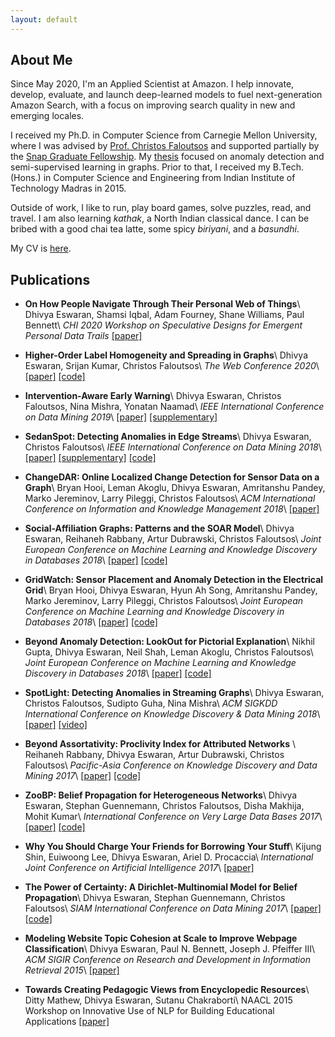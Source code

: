 ```yaml
---
layout: default
---
```


## About Me

Since May 2020, I'm an Applied Scientist at Amazon. I help innovate, develop, evaluate, and launch deep-learned models to fuel next-generation Amazon Search, with a focus on improving search quality in new and emerging locales.

I received my Ph.D. in Computer Science from Carnegie Mellon University, where I was advised by [Prof. Christos Faloutsos](http://www.cs.cmu.edu/~christos/) and supported partially by the [Snap Graduate Fellowship](https://snapresearchfs.splashthat.com/). My [thesis](./papers/dissertation.pdf) focused on anomaly detection and semi-supervised learning in graphs. Prior to that, I received my B.Tech. (Hons.) in Computer Science and Engineering from Indian Institute of Technology Madras in 2015.

Outside of work, I like to run, play board games, solve puzzles, read, and travel. I am also learning *kathak*, a North Indian classical dance. I can be bribed with a good chai tea latte, some spicy *biriyani*, and a *basundhi*.

My CV is [here](./CV.pdf).

## Publications

- **On How People Navigate Through Their Personal Web of Things**\\
  Dhivya Eswaran, Shamsi Iqbal, Adam Fourney, Shane Williams, Paul Bennett\\
  *CHI 2020 Workshop on Speculative Designs for Emergent Personal Data Trails* [[paper]](./papers/chi2020-personalweb.pdf)

- **Higher-Order Label Homogeneity and Spreading in Graphs**\\
  Dhivya Eswaran, Srijan Kumar, Christos Faloutsos\\
  *The Web Conference 2020*\\
  [[paper]](./papers/www20-hols.pdf) [[code]](https://github.com/dhivyaeswaran/hols)

- **Intervention-Aware Early Warning**\\
  Dhivya Eswaran, Christos Faloutsos, Nina Mishra, Yonatan Naamad\\
  *IEEE International Conference on Data Mining 2019*\\
  [[paper]](./papers/icdm19-smokealarm.pdf) [[supplementary]](papers/icdm19-smokealarm-sup.pdf)

- **SedanSpot: Detecting Anomalies in Edge Streams**\\
  Dhivya Eswaran, Christos Faloutsos\\
  *IEEE International Conference on Data Mining 2018*\\
  [[paper]](./papers/icdm18-sedanspot.pdf) [[supplementary]](papers/icdm18-sedanspot-sup.pdf) [[code]](https://github.com/dhivyaeswaran/sedanspot)

- **ChangeDAR: Online Localized Change Detection for Sensor Data on a Graph**\\
  Bryan Hooi, Leman Akoglu, Dhivya Eswaran, Amritanshu Pandey, Marko Jereminov, Larry Pileggi, Christos Faloutsos\\
  *ACM International Conference on Information and Knowledge Management 2018*\\
  [[paper]](./papers/cikm18-changedar.pdf)

- **Social-Affiliation Graphs: Patterns and the SOAR Model**\\
  Dhivya Eswaran, Reihaneh Rabbany, Artur Dubrawski, Christos Faloutsos\\
  *Joint European Conference on Machine Learning and Knowledge Discovery in Databases 2018*\\
  [[paper]](./papers/pkdd18-soar.pdf) [[code]](https://github.com/dhivyaeswaran/soar)

- **GridWatch: Sensor Placement and Anomaly Detection in the Electrical Grid**\\
  Bryan Hooi, Dhivya Eswaran, Hyun Ah Song, Amritanshu Pandey, Marko Jereminov, Larry Pileggi, Christos Faloutsos\\
  *Joint European Conference on Machine Learning and Knowledge Discovery in Databases 2018*\\
  [[paper]](./papers/pkdd18-gridwatch.pdf) [[code]](https://github.com/bhooi/gridwatch)

- **Beyond Anomaly Detection: LookOut for Pictorial Explanation**\\
  Nikhil Gupta, Dhivya Eswaran, Neil Shah, Leman Akoglu, Christos Faloutsos\\
  *Joint European Conference on Machine Learning and Knowledge Discovery in Databases 2018*\\
  [[paper]](./papers/pkdd18-lookout.pdf) [[code]](https://github.com/NikhilGupta1997/Lookout)

- **SpotLight: Detecting Anomalies in Streaming Graphs**\\
  Dhivya Eswaran, Christos Faloutsos, Sudipto Guha, Nina Mishra\\
  *ACM SIGKDD International Conference on Knowledge Discovery & Data Mining 2018*\\
  [[paper]](./papers/kdd18-spotlight.pdf) [[video]](https://www.youtube.com/watch?v=S8AhKd7h-hE)

- **Beyond Assortativity: Proclivity Index for Attributed Networks** \\
  Reihaneh Rabbany, Dhivya Eswaran, Artur Dubrawski, Christos Faloutsos\\
  *Pacific-Asia Conference on Knowledge Discovery and Data Mining 2017*\\
  [[paper]](./papers/pakdd17-prone.pdf) [[code]](https://github.com/rabbanyk/ProclivityIndex)

- **ZooBP: Belief Propagation for Heterogeneous Networks**\\
  Dhivya Eswaran, Stephan Guennemann, Christos Faloutsos, Disha Makhija, Mohit Kumar\\
  *International Conference on Very Large Data Bases 2017*\\
  [[paper]](./papers/vldb17-zoobp.pdf) [[code]](./code/zoobp.zip)

- **Why You Should Charge Your Friends for Borrowing Your Stuff**\\
  Kijung Shin, Euiwoong Lee, Dhivya Eswaran, Ariel D. Procaccia\\
  *International Joint Conference on Artificial Intelligence 2017*\\
  [[paper]](./papers/ijcai17-borrow.pdf)

- **The Power of Certainty: A Dirichlet-Multinomial Model for Belief Propagation**\\
  Dhivya Eswaran, Stephan Guennemann, Christos Faloutsos\\
  *SIAM International Conference on Data Mining 2017*\\
  [[paper]](./papers/sdm17-netconf.pdf) [[code]](code/netconf.zip)

- **Modeling Website Topic Cohesion at Scale to Improve Webpage Classification**\\
  Dhivya Eswaran, Paul N. Bennett, Joseph J. Pfeiffer III\\
  *ACM SIGIR Conference on Research and Development in Information Retrieval 2015*\\
  [[paper]](./papers/sigir15-cohesion.pdf)

- **Towards Creating Pedagogic Views from Encyclopedic Resources**\\
  Ditty Mathew, Dhivya Eswaran, Sutanu Chakraborti\\
  NAACL 2015 Workshop on Innovative Use of NLP for Building Educational Applications [[paper]](./papers/naacl15-pedagogy.pdf)


<!-- Text can be **bold**, _italic_, or ~~strikethrough~~.

[Link to another page](./another-page.html).

There should be whitespace between paragraphs.

There should be whitespace between paragraphs. We recommend including a README, or a file with information about your project.

# Header 1

This is a normal paragraph following a header. GitHub is a code hosting platform for version control and collaboration. It lets you and others work together on projects from anywhere.

## Header 2

> This is a blockquote following a header.
>
> When something is important enough, you do it even if the odds are not in your favor.

### Header 3

```js
// Javascript code with syntax highlighting.
var fun = function lang(l) {
  dateformat.i18n = require('./lang/' + l)
  return true;
}
```

```ruby
# Ruby code with syntax highlighting
GitHubPages::Dependencies.gems.each do |gem, version|
  s.add_dependency(gem, "= #{version}")
end
```

#### Header 4

*   This is an unordered list following a header.
*   This is an unordered list following a header.
*   This is an unordered list following a header.

##### Header 5

1.  This is an ordered list following a header.
2.  This is an ordered list following a header.
3.  This is an ordered list following a header.

###### Header 6

| head1        | head two          | three |
|:-------------|:------------------|:------|
| ok           | good swedish fish | nice  |
| out of stock | good and plenty   | nice  |
| ok           | good `oreos`      | hmm   |
| ok           | good `zoute` drop | yumm  |

### There's a horizontal rule below this.

* * *

### Here is an unordered list:

*   Item foo
*   Item bar
*   Item baz
*   Item zip

### And an ordered list:

1.  Item one
1.  Item two
1.  Item three
1.  Item four

### And a nested list:

- level 1 item
  - level 2 item
  - level 2 item
    - level 3 item
    - level 3 item
- level 1 item
  - level 2 item
  - level 2 item
  - level 2 item
- level 1 item
  - level 2 item
  - level 2 item
- level 1 item

### Small image

![Octocat](https://github.githubassets.com/images/icons/emoji/octocat.png)

### Large image

![Branching](https://guides.github.com/activities/hello-world/branching.png)


### Definition lists can be used with HTML syntax.

<dl>
<dt>Name</dt>
<dd>Godzilla</dd>
<dt>Born</dt>
<dd>1952</dd>
<dt>Birthplace</dt>
<dd>Japan</dd>
<dt>Color</dt>
<dd>Green</dd>
</dl>

```
Long, single-line code blocks should not wrap. They should horizontally scroll if they are too long. This line should be long enough to demonstrate this.
```

```
The final element.
``` -->
